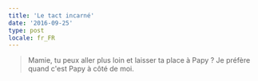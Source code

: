 ```yaml
---
title: 'Le tact incarné'
date: '2016-09-25'
type: post
locale: fr_FR
---
```


> Mamie, tu peux aller plus loin et laisser ta place à Papy ? Je préfère quand c'est Papy à côté de moi.
